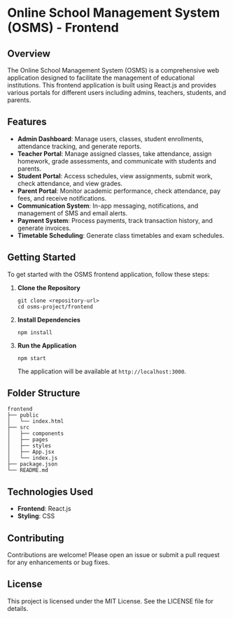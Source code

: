 # Online School Management System (OSMS) - Frontend

## Overview
The Online School Management System (OSMS) is a comprehensive web application designed to facilitate the management of educational institutions. This frontend application is built using React.js and provides various portals for different users including admins, teachers, students, and parents.

## Features
- **Admin Dashboard**: Manage users, classes, student enrollments, attendance tracking, and generate reports.
- **Teacher Portal**: Manage assigned classes, take attendance, assign homework, grade assessments, and communicate with students and parents.
- **Student Portal**: Access schedules, view assignments, submit work, check attendance, and view grades.
- **Parent Portal**: Monitor academic performance, check attendance, pay fees, and receive notifications.
- **Communication System**: In-app messaging, notifications, and management of SMS and email alerts.
- **Payment System**: Process payments, track transaction history, and generate invoices.
- **Timetable Scheduling**: Generate class timetables and exam schedules.

## Getting Started
To get started with the OSMS frontend application, follow these steps:

1. **Clone the Repository**
   ```
   git clone <repository-url>
   cd osms-project/frontend
   ```

2. **Install Dependencies**
   ```
   npm install
   ```

3. **Run the Application**
   ```
   npm start
   ```
   The application will be available at `http://localhost:3000`.

## Folder Structure
```
frontend
├── public
│   └── index.html
├── src
│   ├── components
│   ├── pages
│   ├── styles
│   ├── App.jsx
│   └── index.js
├── package.json
└── README.md
```

## Technologies Used
- **Frontend**: React.js
- **Styling**: CSS

## Contributing
Contributions are welcome! Please open an issue or submit a pull request for any enhancements or bug fixes.

## License
This project is licensed under the MIT License. See the LICENSE file for details.